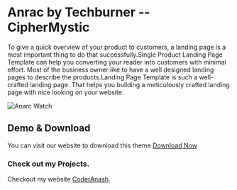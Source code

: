 # Anrac by Techburner -- CipherMystic

To give a quick overview of your product to customers, a landing page is a most important thing to do that successfully.Single Product Landing Page Template can help you converting your reader into customers with minimal effort. Most of the business owner like to have a well designed landing pages to describe the products.Landing Page Template is such a well-crafted landing page. That helps you building a meticulously crafted landing page with nice looking on your website.


<img src="https://postimg.cc/gallery/hXQKHwS" alt="Anarc Watch">
<!-- <img src="https://i.postimg.cc/3rsTq79s/markuphero-Cua7w-Lq-Ure3-F53-Knck-NV.png" alt="Anarc Watch">
<img src="https://i.postimg.cc/3rsTq79s/markuphero-Cua7w-Lq-Ure3-F53-Knck-NV.png" alt="Anarc Watch">
<img src="https://i.postimg.cc/3rsTq79s/markuphero-Cua7w-Lq-Ure3-F53-Knck-NV.png" alt="Anarc Watch">
<img src="https://i.postimg.cc/3rsTq79s/markuphero-Cua7w-Lq-Ure3-F53-Knck-NV.png" alt="Anarc Watch">
<img src="https://i.postimg.cc/3rsTq79s/markuphero-Cua7w-Lq-Ure3-F53-Knck-NV.png" alt="Anarc Watch">
<img src="https://i.postimg.cc/3rsTq79s/markuphero-Cua7w-Lq-Ure3-F53-Knck-NV.png" alt="Anarc Watch">
<img src="https://i.postimg.cc/3rsTq79s/markuphero-Cua7w-Lq-Ure3-F53-Knck-NV.png" alt="Anarc Watch">
<img src="https://i.postimg.cc/3rsTq79s/markuphero-Cua7w-Lq-Ure3-F53-Knck-NV.png" alt="Anarc Watch"> -->


## Demo & Download 

You can visit our website to download this theme <a href="mailto:anashmohd611@gmail.com">Download Now</a>

### Check out my Projects.
Checkout my website <a href="https://ciphermystic.me/">CoderAnash</a>.

